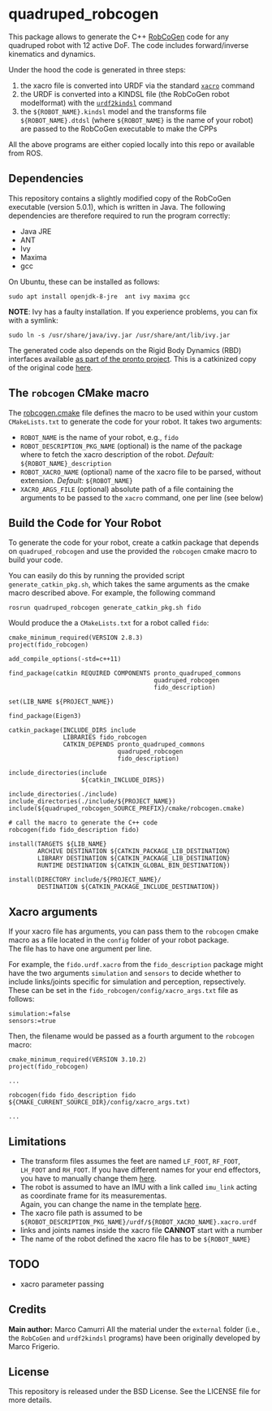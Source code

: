 # quadruped_robcogen

This package allows to generate the C++ [RobCoGen](https://robcogenteam.bitbucket.io/) code for any quadruped robot
with 12 active DoF. The code includes forward/inverse kinematics and dynamics.

Under the hood the code is generated in three steps:
1. the xacro file is converted into URDF via the standard [`xacro`](http://wiki.ros.org/xacro) command
2. the URDF is converted into a KINDSL file (the RobCoGen robot modelformat) with the [`urdf2kindsl`](https://bitbucket.org/robcogenteam/urdf2kindsl/src/master/) command
3. the `${ROBOT_NAME}.kindsl` model and the transforms file `${ROBOT_NAME}.dtdsl` (where `${ROBOT_NAME}` is the name of your robot) are passed to the RobCoGen executable to make the CPPs

All the above programs are either copied locally into this repo or available from ROS.

## Dependencies
This repository contains a slightly modified copy of the RobCoGen executable (version 5.0.1), which is written in Java. The following dependencies are therefore
required to run the program correctly:
- Java JRE
- ANT
- Ivy
- Maxima
- gcc

On Ubuntu, these can be installed as follows:
```
sudo apt install openjdk-8-jre  ant ivy maxima gcc
```
**NOTE**: Ivy has a faulty installation. 
If you experience problems, you can fix with a symlink:
```
sudo ln -s /usr/share/java/ivy.jar /usr/share/ant/lib/ivy.jar 
```

The generated code also depends on the Rigid Body Dynamics (RBD) interfaces available [as part of the pronto project](https://github.com/ori-drs/pronto/tree/master/pronto_quadruped_commons).  This is a catkinized copy of the original code [here](https://bitbucket.org/robcogenteam/cpp-iitrbd/src/master/).

## The `robcogen` CMake macro
The [robcogen.cmake](cmake/robcogen.cmake) file defines the macro to be used within your custom `CMakeLists.txt` to generate the code for your robot. It takes two arguments:
- `ROBOT_NAME` is the name of your robot, e.g., `fido` 
- `ROBOT_DESCRIPTION_PKG_NAME` (optional) is the name of the package where to fetch the xacro description of the robot. *Default:*  `${ROBOT_NAME}_description`
- `ROBOT_XACRO_NAME` (optional) name of the xacro file to be parsed, without extension. *Default:* `${ROBOT_NAME}` 
- `XACRO_ARGS_FILE` (optional) absolute path of a file containing the arguments to be passed to the `xacro` command, one per line (see below)
## Build the Code for Your Robot
To generate the code for your robot, create a catkin package that depends on 
`quadruped_robcogen` and use the provided the `robcogen` cmake macro to build your code.

You can easily do this by running the provided script `generate_catkin_pkg.sh`, which takes the same arguments as the cmake macro described above.
For example, the following command
```
rosrun quadruped_robcogen generate_catkin_pkg.sh fido
``` 

Would produce the  a `CMakeLists.txt` for a robot called `fido`:

```
cmake_minimum_required(VERSION 2.8.3)
project(fido_robcogen)

add_compile_options(-std=c++11)

find_package(catkin REQUIRED COMPONENTS pronto_quadruped_commons
                                        quadruped_robcogen
                                        fido_description)

set(LIB_NAME ${PROJECT_NAME})

find_package(Eigen3)

catkin_package(INCLUDE_DIRS include
               LIBRARIES fido_robcogen
               CATKIN_DEPENDS pronto_quadruped_commons
                              quadruped_robcogen
                              fido_description)

include_directories(include
                    ${catkin_INCLUDE_DIRS})

include_directories(./include)
include_directories(./include/${PROJECT_NAME})
include(${quadruped_robcogen_SOURCE_PREFIX}/cmake/robcogen.cmake)

# call the macro to generate the C++ code
robcogen(fido fido_description fido)

install(TARGETS ${LIB_NAME}
        ARCHIVE DESTINATION ${CATKIN_PACKAGE_LIB_DESTINATION}
        LIBRARY DESTINATION ${CATKIN_PACKAGE_LIB_DESTINATION}
        RUNTIME DESTINATION ${CATKIN_GLOBAL_BIN_DESTINATION})

install(DIRECTORY include/${PROJECT_NAME}/
        DESTINATION ${CATKIN_PACKAGE_INCLUDE_DESTINATION})
```
## Xacro arguments
If your xacro file has arguments, you can pass them to the `robcogen` cmake macro as a file located in the `config` folder of your robot package.  
The file has to have one argument per line. 

For example, the `fido.urdf.xacro` from the `fido_description` package might have the two arguments `simulation` and `sensors` to decide whether to include links/joints specific for simulation and  perception, repsectively. These can be set in the   `fido_robcogen/config/xacro_args.txt` file as follows:
```
simulation:=false
sensors:=true
```
Then, the filename would be passed as a fourth argument to the `robcogen` macro:
```
cmake_minimum_required(VERSION 3.10.2)
project(fido_robcogen)

...

robcogen(fido fido_description fido ${CMAKE_CURRENT_SOURCE_DIR}/config/xacro_args.txt)

...
```

## Limitations
- The transform files assumes the feet are named `LF_FOOT`, `RF_FOOT`, `LH_FOOT` and `RH_FOOT`.
  If you have different names for your end effectors, you have to manually change them [here](config/robot.dtdsl).
- The robot is assumed to have an IMU with a link called `imu_link` acting as coordinate frame for its measurementas.  
  Again, you can change the name in the template [here](config/robot.dtdsl).
- The xacro file path is assumed to be `${ROBOT_DESCRIPTION_PKG_NAME}/urdf/${ROBOT_XACRO_NAME}.xacro.urdf`
- links and joints names inside the xacro file **CANNOT**  start with a number
- The name of the robot defined the xacro file has to be `${ROBOT_NAME}`

## TODO
- xacro parameter passing
## Credits
**Main author:** Marco Camurri 
All the material under the `external` folder (i.e., the `RobCoGen`  and `urdf2kindsl` programs) have been originally developed by Marco Frigerio. 

## License
This repository is released under the BSD License. See the LICENSE file for more details.
